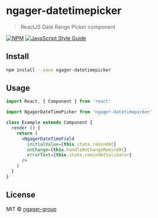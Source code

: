 # ngager-datetimepicker

> ReactJS Date Range Picker component

[![NPM](https://img.shields.io/npm/v/ngager-datetimepicker.svg)](https://www.npmjs.com/package/ngager-datetimepicker) [![JavaScript Style Guide](https://img.shields.io/badge/code_style-standard-brightgreen.svg)](https://standardjs.com)

## Install

```bash
npm install --save ngager-datetimepicker
```

## Usage

```jsx
import React, { Component } from 'react'

import NgagerDateTimePicker from 'ngager-datetimepicker'

class Example extends Component {
  render () {
    return (
      <NgagerDateTimeField
        initialValue={this.state.remindAt}
        onChange={this.handleOnChangeRemindAt}
        errorText={this.state.remindAtValidator}
      />
    )
  }
}
```

## License

MIT © [ngager-group](https://github.com/ngager-group)
